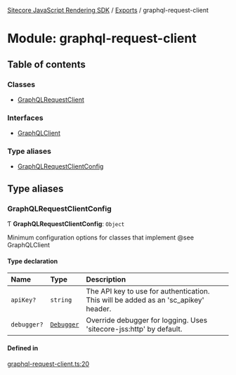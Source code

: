 [Sitecore JavaScript Rendering SDK](../README.md) / [Exports](../modules.md) / graphql-request-client

# Module: graphql-request-client

## Table of contents

### Classes

- [GraphQLRequestClient](../classes/graphql_request_client.GraphQLRequestClient.md)

### Interfaces

- [GraphQLClient](../interfaces/graphql_request_client.GraphQLClient.md)

### Type aliases

- [GraphQLRequestClientConfig](graphql_request_client.md#graphqlrequestclientconfig)

## Type aliases

### GraphQLRequestClientConfig

Ƭ **GraphQLRequestClientConfig**: `Object`

Minimum configuration options for classes that implement @see GraphQLClient

#### Type declaration

| Name | Type | Description |
| :------ | :------ | :------ |
| `apiKey?` | `string` | The API key to use for authentication. This will be added as an 'sc_apikey' header. |
| `debugger?` | [`Debugger`](debug.md#debugger) | Override debugger for logging. Uses 'sitecore-jss:http' by default. |

#### Defined in

[graphql-request-client.ts:20](https://github.com/Sitecore/jss/blob/8c00be96/packages/sitecore-jss/src/graphql-request-client.ts#L20)
